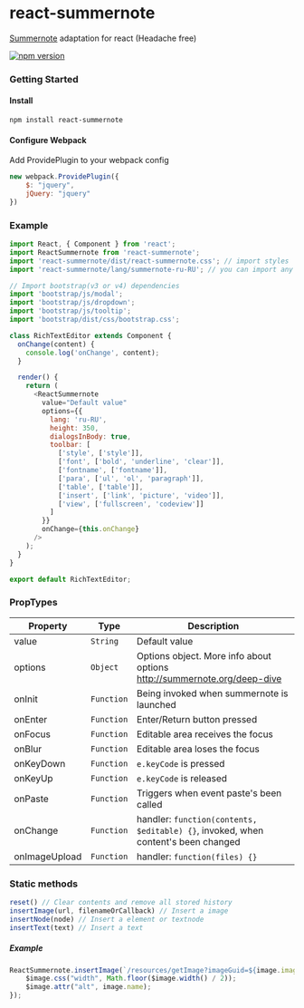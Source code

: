 # react-summernote
[Summernote](https://github.com/summernote/summernote) adaptation for react (Headache free)

[![npm version](https://badge.fury.io/js/react-summernote.svg)](https://www.npmjs.com/package/react-summernote)


### Getting Started

#### Install

```
npm install react-summernote
```

#### Configure Webpack

Add ProvidePlugin to your webpack config

```javascript
new webpack.ProvidePlugin({
	$: "jquery",
	jQuery: "jquery"
})
```

### Example

```javascript
import React, { Component } from 'react';
import ReactSummernote from 'react-summernote';
import 'react-summernote/dist/react-summernote.css'; // import styles
import 'react-summernote/lang/summernote-ru-RU'; // you can import any other locale

// Import bootstrap(v3 or v4) dependencies
import 'bootstrap/js/modal';
import 'bootstrap/js/dropdown';
import 'bootstrap/js/tooltip';
import 'bootstrap/dist/css/bootstrap.css';

class RichTextEditor extends Component {
  onChange(content) {
    console.log('onChange', content);
  }

  render() {
    return (
      <ReactSummernote
        value="Default value"
        options={{
          lang: 'ru-RU',
          height: 350,
          dialogsInBody: true,
          toolbar: [
            ['style', ['style']],
            ['font', ['bold', 'underline', 'clear']],
            ['fontname', ['fontname']],
            ['para', ['ul', 'ol', 'paragraph']],
            ['table', ['table']],
            ['insert', ['link', 'picture', 'video']],
            ['view', ['fullscreen', 'codeview']]
          ]
        }}
        onChange={this.onChange}
      />
    );
  }
}

export default RichTextEditor;
```

### PropTypes

|  Property  |  Type  |  Description  |
|------------|--------|---------------|
| value | `String` | Default value |
| options | `Object` | Options object. More info about options http://summernote.org/deep-dive |
| onInit | `Function` | Being invoked when summernote is launched |
| onEnter | `Function` | Enter/Return button pressed |
| onFocus | `Function` | Editable area receives the focus |
| onBlur | `Function` | Editable area loses the focus |
| onKeyDown | `Function` | `e.keyCode` is pressed |
| onKeyUp | `Function` | `e.keyCode` is released |
| onPaste | `Function` | Triggers when event paste's been called |
| onChange | `Function` | handler: `function(contents, $editable) {}`, invoked, when content's been changed |
| onImageUpload | `Function` | handler: `function(files) {}` |

### Static methods

```javascript
reset() // Clear contents and remove all stored history
insertImage(url, filenameOrCallback) // Insert a image
insertNode(node) // Insert a element or textnode
insertText(text) // Insert a text
```

##### Example

```javascript
ReactSummernote.insertImage(`/resources/getImage?imageGuid=${image.imageGuid}`, $image => {
	$image.css("width", Math.floor($image.width() / 2));
	$image.attr("alt", image.name);
});
```
